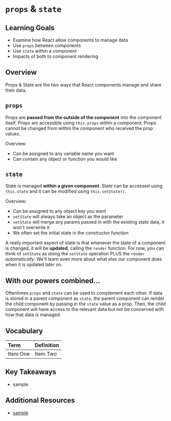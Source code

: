 # `props` & `state`

## Learning Goals
- Examine how React allow components to manage data
- Use `props` between components
- Use `state` within a component
- Impacts of both to component rendering

## Overview
Props & State are the two ways that React components manage and share their data.

## `props`
Props are **passed from the outside of the component** into the component itself. Props are accessible using `this.props` within a component. Props cannot be changed from within the component who received the prop values.

Overview:
- Can be assigned to any variable name you want
- Can contain any object or function you would like

## `state`
State is managed **within a given component**. State can be accessed using `this.state` and it can be modified using `this.setState()`.

Overview:
- Can be assigned to any object key you want
- `setState` will always take an object as the parameter
- `setState` will merge any params passed in with the existing state data, it won't overwrite it
- We often set the initial state in the constructor function

A really important aspect of state is that whenever the state of a component is changed, it will be **updated**, calling the `render` function. For now, you can think of `setState` as doing the `setState` operation PLUS the `render` _automatically_. We'll learn even more about what else our component does when it is updated later on.

## With our powers combined...

Oftentimes `props` and `state` can be used to complement each other. If data is stored in a parent component as `state`, the parent component can render the child component by passing in the `state` value as a prop. Then, the child component will have access to the relevant data but not be concerned with how that data is managed.

<!-- Diagram here of that example -->

## Vocabulary
| Term     | Definition     |
| :------------- | :------------- |
| Item One       | Item Two       |

## Key Takeaways
- sample

## Additional Resources
- [sample]()
